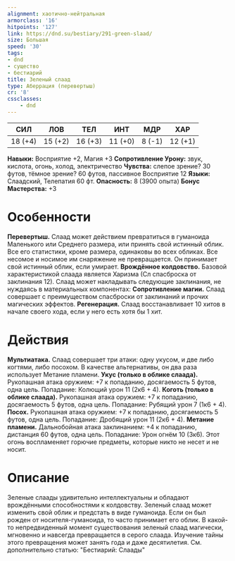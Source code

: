 ```yaml
---
alignment: хаотично-нейтральная
armorclass: '16'
hitpoints: '127'
link: https://dnd.su/bestiary/291-green-slaad/
size: Большая
speed: '30'
tags:
- dnd
- существо
- бестиарий
title: Зеленый слаад
type: Аберрация (перевертыш)
cr: '8'
cssclasses:
    - dnd
---
```



| СИЛ | ЛОВ | ТЕЛ | ИНТ | МДР | ХАР |
|---|---|---|---|---|---|
| 18 (+4) | 15 (+2) | 16 (+3) | 11 (+0) | 8 (-1) | 12 (+1) |
**Навыки:** Восприятие +2, Магия +3
**Сопротивление Урону:** звук, кислота, огонь, холод, электричество
**Чувства:** слепое зрение? 30 футов, тёмное зрение? 60 футов, пассивное Восприятие 12
**Языки:** Слаадский, Телепатия 60 фт.
**Опасность:** 8 (3900 опыта)
**Бонус Мастерства:** +3


# Особенности
**Перевертыш.** Слаад может действием превратиться в гуманоида Маленького или Среднего размера, или принять свой истинный облик. Все его статистики, кроме размера, одинаковы во всех обликах. Все несомое и носимое им снаряжение не превращается. Он принимает свой истинный облик, если умирает.
**Врождённое колдовство.** Базовой характеристикой слаада является Харизма (Сл спасброска от заклинания 12). Слаад может накладывать следующие заклинания, не нуждаясь в материальных компонентах:
**Сопротивление магии.** Слаад совершает с преимуществом спасброски от заклинаний и прочих магических эффектов.
**Регенерация.** Слаад восстанавливает 10 хитов в начале своего хода, если у него есть хотя бы 1 хит.


# Действия
**Мультиатака.** Слаад совершает три атаки: одну укусом, и две либо когтями, либо посохом. В качестве альтернативы, он два раза использует Метание пламени.
**Укус (только в облике слаада).** Рукопашная атака оружием: +7 к попаданию, досягаемость 5 футов, одна цель. Попадание: Колющий урон 11 (2к6 + 4).
**Коготь (только в облике слаада).** Рукопашная атака оружием: +7 к попаданию, досягаемость 5 футов, одна цель. Попадание: Рубящий урон 7 (1к6 + 4).
**Посох.** Рукопашная атака оружием: +7 к попаданию, досягаемость 5 футов, одна цель. Попадание: Дробящий урон 11 (2к6 + 4).
**Метание пламени.** Дальнобойная атака заклинанием: +4 к попаданию, дистанция 60 футов, одна цель. Попадание: Урон огнём 10 (3к6). Этот огонь воспламеняет горючие предметы, которые никто не несет и не носит.


# Описание
Зеленые слаады удивительно интеллектуальны и обладают врождёнными способностями к колдовству. Зеленый слаад может изменить свой облик и предстать в виде гуманоида. Если он был рожден от носителя-гуманоида, то часто принимает его облик. В какой-то непредвиденный момент существования зеленый слаад магически, мгновенно и навсегда превращается в серого слаада. Изучение тайны этого превращения может занять года и даже десятилетия. См. дополнительно статью: "Бестиарий: Слаады"